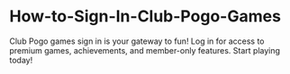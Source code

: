 # How-to-Sign-In-Club-Pogo-Games
Club Pogo games sign in is your gateway to fun! Log in for access to premium games, achievements, and member-only features. Start playing today!
